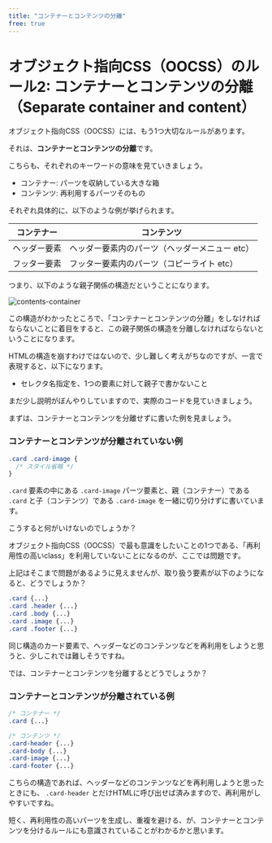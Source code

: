 ```yaml
---
title: "コンテナーとコンテンツの分離"
free: true
---
```


# オブジェクト指向CSS（OOCSS）のルール2: コンテナーとコンテンツの分離（Separate container and content）

オブジェクト指向CSS（OOCSS）には、もう1つ大切なルールがあります。

それは、**コンテナーとコンテンツの分離**です。

こちらも、それぞれのキーワードの意味を見ていきましょう。

- コンテナー: パーツを収納している大きな箱
- コンテンツ: 再利用するパーツそのもの

それぞれ具体的に、以下のような例が挙げられます。

| コンテナー | コンテンツ |
| ---- | ---- |
| ヘッダー要素 | ヘッダー要素内のパーツ（ヘッダーメニュー etc） |
| フッター要素| フッター要素内のパーツ（コピーライト etc） |

つまり、以下のような親子関係の構造だということになります。

![contents-container](https://storage.googleapis.com/zenn-user-upload/5hr3bj9y3dgv4yyacos79gmaxu7x)

この構造がわかったところで、「コンテナーとコンテンツの分離」をしなければならないことに着目をすると、この親子関係の構造を分離しなければならないということになります。

HTMLの構造を崩すわけではないので、少し難しく考えがちなのですが、一言で表現すると、以下になります。

- セレクタ名指定を、1つの要素に対して親子で書かないこと

まだ少し説明がぼんやりしていますので、実際のコードを見ていきましょう。

まずは、コンテナーとコンテンツを分離せずに書いた例を見ましょう。

### コンテナーとコンテンツが分離されていない例

```css
.card .card-image {
  /* スタイル省略 */
}
```

 `.card` 要素の中にある `.card-image` パーツ要素と、親（コンテナー）である `.card` と子（コンテンツ）である `.card-image` を一緒に切り分けずに書いています。

こうすると何がいけないのでしょうか？

オブジェクト指向CSS（OOCSS）で最も意識をしたいことの1つである、「再利用性の高いclass」を利用していないことになるのが、ここでは問題です。

上記はそこまで問題があるように見えませんが、取り扱う要素が以下のようになると、どうでしょうか？

```css
.card {...}
.card .header {...}
.card .body {...}
.card .image {...}
.card .footer {...}
```

同じ構造のカード要素で、ヘッダーなどのコンテンツなどを再利用をしようと思うと、少しこれでは難しそうですね。

では、コンテナーとコンテンツを分離するとどうでしょうか？

### コンテナーとコンテンツが分離されている例

```css
/* コンテナー */
.card {...}

/* コンテンツ */
.card-header {...}
.card-body {...}
.card-image {...}
.card-footer {...}
```

こちらの構造であれば、ヘッダーなどのコンテンツなどを再利用しようと思ったときにも、 `.card-header` とだけHTMLに呼び出せば済みますので、再利用がしやすいですね。

短く、再利用性の高いパーツを生成し、重複を避ける、が、コンテナーとコンテンツを分けるルールにも意識されていることがわかるかと思います。